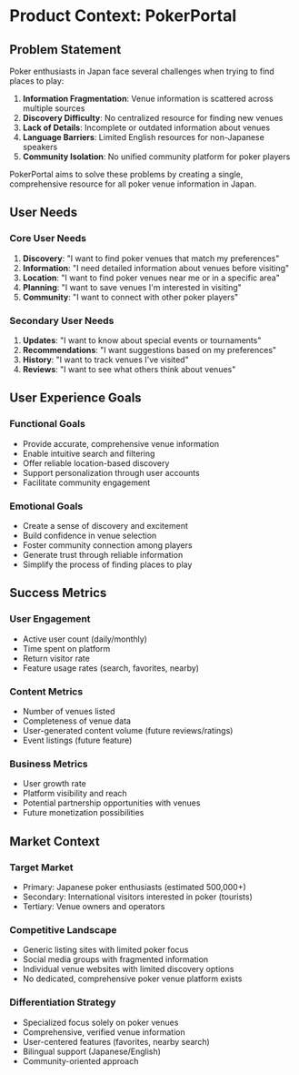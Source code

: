 # Product Context: PokerPortal

## Problem Statement

Poker enthusiasts in Japan face several challenges when trying to find places to play:

1. **Information Fragmentation**: Venue information is scattered across multiple sources
2. **Discovery Difficulty**: No centralized resource for finding new venues
3. **Lack of Details**: Incomplete or outdated information about venues
4. **Language Barriers**: Limited English resources for non-Japanese speakers
5. **Community Isolation**: No unified community platform for poker players

PokerPortal aims to solve these problems by creating a single, comprehensive resource for all poker venue information in Japan.

## User Needs

### Core User Needs
1. **Discovery**: "I want to find poker venues that match my preferences"
2. **Information**: "I need detailed information about venues before visiting"
3. **Location**: "I want to find poker venues near me or in a specific area"
4. **Planning**: "I want to save venues I'm interested in visiting"
5. **Community**: "I want to connect with other poker players"

### Secondary User Needs
1. **Updates**: "I want to know about special events or tournaments"
2. **Recommendations**: "I want suggestions based on my preferences"
3. **History**: "I want to track venues I've visited"
4. **Reviews**: "I want to see what others think about venues"

## User Experience Goals

### Functional Goals
- Provide accurate, comprehensive venue information
- Enable intuitive search and filtering
- Offer reliable location-based discovery
- Support personalization through user accounts
- Facilitate community engagement

### Emotional Goals
- Create a sense of discovery and excitement
- Build confidence in venue selection
- Foster community connection among players
- Generate trust through reliable information
- Simplify the process of finding places to play

## Success Metrics

### User Engagement
- Active user count (daily/monthly)
- Time spent on platform
- Return visitor rate
- Feature usage rates (search, favorites, nearby)

### Content Metrics
- Number of venues listed
- Completeness of venue data
- User-generated content volume (future reviews/ratings)
- Event listings (future feature)

### Business Metrics
- User growth rate
- Platform visibility and reach
- Potential partnership opportunities with venues
- Future monetization possibilities

## Market Context

### Target Market
- Primary: Japanese poker enthusiasts (estimated 500,000+)
- Secondary: International visitors interested in poker (tourists)
- Tertiary: Venue owners and operators

### Competitive Landscape
- Generic listing sites with limited poker focus
- Social media groups with fragmented information
- Individual venue websites with limited discovery options
- No dedicated, comprehensive poker venue platform exists

### Differentiation Strategy
- Specialized focus solely on poker venues
- Comprehensive, verified venue information
- User-centered features (favorites, nearby search)
- Bilingual support (Japanese/English)
- Community-oriented approach